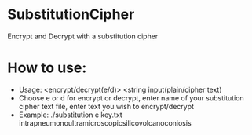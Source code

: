 # SubstitutionCipher
Encrypt and Decrypt with a substitution cipher

# How to use:
* Usage: <encrypt/decrypt(e/d)> <substitution map file> <string input(plain/cipher text)
* Choose e or d for encrypt or decrypt, enter name of your substitution cipher text file, enter text you wish to encrypt/decrypt
* Example: ./substitution e key.txt intrapneumonoultramicroscopicsilicovolcanoconiosis
